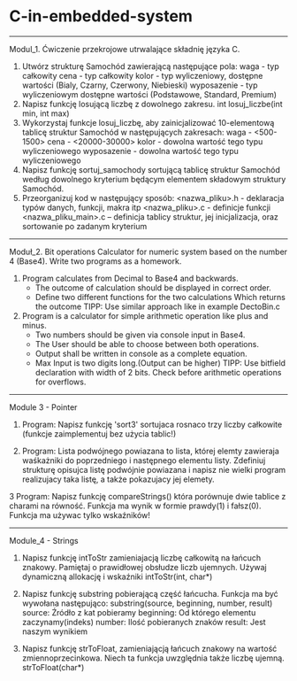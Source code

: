 # C-in-embedded-system

_____________________________________________________________________________
Modul_1. Ćwiczenie przekrojowe utrwalające składnię języka C.
1. Utwórz strukturę Samochód zawierającą następujące pola:
waga - typ całkowity
cena - typ całkowity
kolor - typ wyliczeniowy, dostępne wartości (Bialy, Czarny, Czerwony, Niebieski)
wyposazenie - typ wyliczeniowym dostępne wartości (Podstawowe, Standard, Premium)
2. Napisz funkcję losującą liczbę z dowolnego zakresu.
int losuj_liczbe(int min, int max)
3. Wykorzystaj funkcje losuj_liczbę, aby zainicjalizować 10-elementową tablicę struktur Samochód w następujących zakresach:
waga - <500-1500>
cena - <20000-30000>
kolor - dowolna wartość tego typu wyliczeniowego
wyposazenie - dowolna wartość tego typu wyliczeniowego
4. Napisz funkcję sortuj_samochody sortującą tablicę struktur Samochód według dowolnego kryterium będącym elementem składowym struktury Samochód.
5. Przeorganizuj kod w następujący sposób:
<nazwa_pliku>.h - deklaracja typów danych, funkcji, makra itp
<nazwa_pliku>.c - definicje funkcji
<nazwa_pliku_main>.c – definicja tablicy struktur, jej inicjalizacja, oraz sortowanie po zadanym kryterium 

_____________________________________________________________________________
Moduł_2. Bit operations
Calculator for numeric system based on the number 4 (Base4).
Write two programs as a homework. 
1. Program calculates from Decimal to Base4 and backwards.
    - The outcome of calculation should be displayed in correct order.
    - Define two different functions for the two calculations Which returns the outcome
    TIPP: Use similar approach like in example DectoBin.c
2. Program is a calculator for simple arithmetic operation like plus and minus. 
    - Two numbers should be given via console input in Base4.
    - The User should be able to choose between both operations.
    - Output shall be written  in console as a complete equation.
    - Max Input is two digits long.(Output can be higher)
    TIPP: Use bitfield declaration with width of 2 bits. 
          Check before arithmetic operations for overflows.

_____________________________________________________________________________
Module 3 - Pointer
1. Program: Napisz funkcję 'sort3' sortujaca rosnaco trzy liczby całkowite (funkcje zaimplementuj bez użycia tablic!)

2. Program: Lista podwójnego powiazana to lista, której elemty zawieraja waśkażniki do poprzedniego i następnego elementu listy. Zdefiniuj strukturę opisujca listę podwójnie powiazana i napisz nie wielki program realizujacy taka listę, a także pokazujacy jej elemety. 

3 Program: Napisz funkcję compareStrings() która porównuje dwie tablice z charami na równość.
Funkcja ma wynik w formie prawdy(1) i fałsz(0).
Funkcja ma używac tylko wskaźników! 

_____________________________________________________________________________
Module_4 - Strings
1. Napisz funkcję intToStr zamieniajacją liczbę całkowitą na łańcuch znakowy. Pamiętaj o prawidłowej obsłudze liczb ujemnych. Używaj dynamiczną allokację i wskaźniki
    intToStr(int, char*)

2. Napisz funkcję substring pobierającą część łańcucha. Funkcja ma być wywołana następująco:
    substring(source, beginning, number, result)
source:     Źródło z kat pobieramy
beginning: Od którego elementu zaczynamy(indeks)
number:    Ilość pobieranych znaków
result:       Jest naszym wynikiem

3. Napisz funkcję strToFloat, zamieniającją łańcuch znakowy na wartość zmiennoprzecinkowa. Niech ta funkcja uwzględnia także liczbę ujemną.
    strToFloat(char*)
